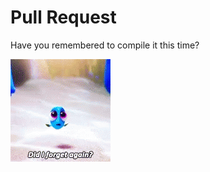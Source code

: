 # Pull Request

Have you remembered to compile it this time?

![Forgot again](./../images_gifs/forgot-did-i-forget-again.gif)

